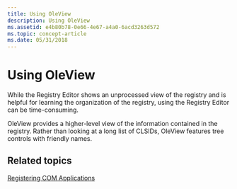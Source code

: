 ```yaml
---
title: Using OleView
description: Using OleView
ms.assetid: e4b80b78-0e66-4e67-a4a0-6acd3263d572
ms.topic: concept-article
ms.date: 05/31/2018
---
```


# Using OleView

While the Registry Editor shows an unprocessed view of the registry and is helpful for learning the organization of the registry, using the Registry Editor can be time-consuming.

OleView provides a higher-level view of the information contained in the registry. Rather than looking at a long list of CLSIDs, OleView features tree controls with friendly names.

## Related topics

<dl> <dt>

[Registering COM Applications](registering-com-applications.md)
</dt> </dl>

 

 




